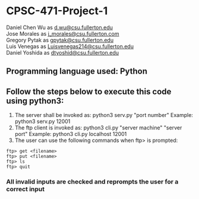 # CPSC-471-Project-1
Daniel Chen Wu as d.wu@csu.fullerton.edu  
Jose Morales as j_morales@csu.fullerton.com  
Gregory Pytak as gpytak@csu.fullerton.edu  
Luis Venegas as Luisvenegas214@csu.fullerton.edu  
Daniel Yoshida as dtyoshid@csu.fullerton.edu
## Programming language used: Python
## Follow the steps below to execute this code using python3:
1) The server shall be invoked as: python3 serv.py "port number" Example: python3 serv.py 12001
2) The ftp client is invoked as: python3 cli.py "server machine" "server port" Example: python3 cli.py localhost 12001
3) The user can use the following commands when ftp> is prompted:
```
ftp> get <filename>
ftp> put <filename>
ftp> ls
ftp> quit
```
### All invalid inputs are checked and reprompts the user for a correct input